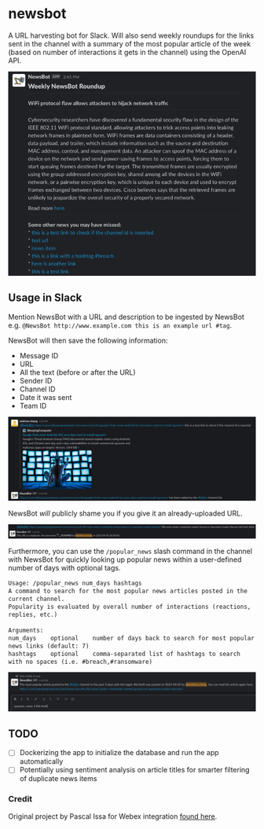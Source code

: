 # newsbot
A URL harvesting bot for Slack. Will also send weekly roundups for the links sent in the channel with a summary of the most popular article of the week (based on number of interactions it gets in the channel) using the OpenAI API.

![newsbot's weekly roundup](docs/weekly_roundup.png)

## Usage in Slack
Mention NewsBot with a URL and description to be ingested by NewsBot e.g. `@NewsBot http://www.example.com this is an example url #tag`. 

NewsBot will then save the following information:

* Message ID
* URL
* All the text (before or after the URL)
* Sender ID
* Channel ID
* Date it was sent
* Team ID

![providing a URL to newsbot](docs/add_news.png)

NewsBot _will_ publicly shame you if you give it an already-uploaded URL.

![public shaming commences if you give newsbot an already-uploaded URL](docs/scooped.png)


Furthermore, you can use the `/popular_news` slash command in the channel with NewsBot for quickly looking up popular news within a user-defined number of days with optional tags.
```
Usage: /popular_news num_days hashtags
A command to search for the most popular news articles posted in the current channel.
Popularity is evaluated by overall number of interactions (reactions, replies, etc.)

Arguments:
num_days    optional    number of days back to search for most popular news links (default: 7)
hashtags    optional    comma-separated list of hashtags to search with no spaces (i.e. #breach,#ransomware)
```

![you can search for popular articles with a slash command](docs/popular_news.png)

## TODO
* [ ] Dockerizing the app to initialize the database and run the app automatically
* [ ] Potentially using sentiment analysis on article titles for smarter filtering of duplicate news items

### Credit
Original project by Pascal Issa for Webex integration [found here](https://github.com/pascalissa/URLBot).
